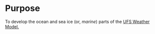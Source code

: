 # Purpose
To develop the ocean and sea ice (or, _marine_) parts of the [UFS Weather Model.](https://github.com/ufs-community/ufs-weather-model)
